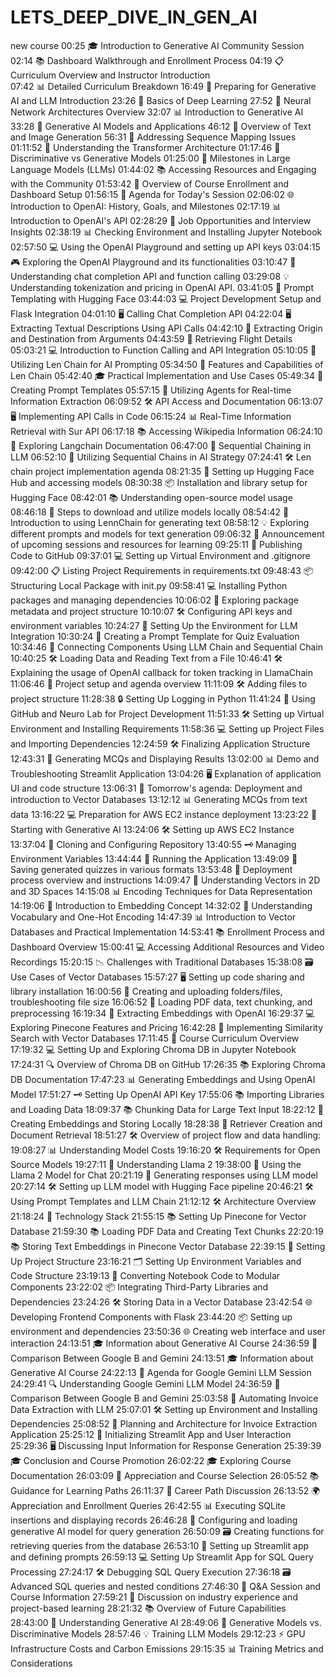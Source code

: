   # LETS_DEEP_DIVE_IN_GEN_AI
new course
00:25 🎓 Introduction to Generative AI Community Session
02:14  📚 Dashboard Walkthrough and Enrollment Process 
04:19  📋 Curriculum Overview and Instructor Introduction  
07:42  📊 Detailed Curriculum Breakdown
16:49  🧠 Preparing for Generative AI and LLM Introduction
23:26  🧠 Basics of Deep Learning
27:52 🤖 Neural Network Architectures Overview
32:07 📊 Introduction to Generative AI
33:28 📝 Generative AI Models and Applications
46:12 🧠 Overview of Text and Image Generation
56:31 🔄 Addressing Sequence Mapping Issues
01:11:52 🧠 Understanding the Transformer Architecture
01:17:46 🔄 Discriminative vs Generative Models
01:25:00 🚀 Milestones in Large Language Models (LLMs)
01:44:02 📚 Accessing Resources and Engaging with the Community
01:53:42 🚀 Overview of Course Enrollment and Dashboard Setup
01:56:15 📝 Agenda for Today's Session
02:06:02 🌐 Introduction to OpenAI: History, Goals, and Milestones
02:17:19 📊 Introduction to OpenAI's API
02:28:29 💼 Job Opportunities and Interview Insights
02:38:19 📊 Checking Environment and Installing Jupyter Notebook
02:57:50 💻 Using the OpenAI Playground and setting up API keys
03:04:15 🎮 Exploring the OpenAI Playground and its functionalities
03:10:47 🤖 Understanding chat completion API and function calling
03:29:08 💡 Understanding tokenization and pricing in OpenAI API.
03:41:05 🧩 Prompt Templating with Hugging Face
03:44:03 💻 Project Development Setup and Flask Integration
04:01:10 🖥 Calling Chat Completion API
04:22:04 🖥 Extracting Textual Descriptions Using API Calls
04:42:10 📝 Extracting Origin and Destination from Arguments
04:43:59 🛫 Retrieving Flight Details
05:03:21 💻 Introduction to Function Calling and API Integration
05:10:05 🤖 Utilizing Len Chain for AI Prompting
05:34:50 🧩 Features and Capabilities of Len Chain
05:42:40 🎓 Practical Implementation and Use Cases
05:49:34 📝 Creating Prompt Templates
05:57:15 🤖 Utilizing Agents for Real-time Information Extraction
06:09:52 🛠 API Access and Documentation
06:13:07 🖥 Implementing API Calls in Code
06:15:24 📊 Real-Time Information Retrieval with Sur API
06:17:18 📚 Accessing Wikipedia Information
06:24:10 📄 Exploring Langchain Documentation
06:47:00 🔗 Sequential Chaining in LLM
06:52:10 🧩 Utilizing Sequential Chains in AI Strategy
07:24:41 🛠 Len chain project implementation agenda
08:21:35 🤖 Setting up Hugging Face Hub and accessing models
08:30:38 📦 Installation and library setup for Hugging Face
08:42:01 📚 Understanding open-source model usage
08:46:18 📝 Steps to download and utilize models locally
08:54:42 🤖 Introduction to using LennChain for generating text
08:58:12 💡 Exploring different prompts and models for text generation
09:06:32 🚀 Announcement of upcoming sessions and resources for learning
09:25:11 🚀 Publishing Code to GitHub
09:37:01 💻 Setting up Virtual Environment and .gitignore
09:42:00 📋 Listing Project Requirements in requirements.txt
09:48:43 📦 Structuring Local Package with init.py
09:58:41 💻 Installing Python packages and managing dependencies
10:06:02 📂 Exploring package metadata and project structure
10:10:07 🛠 Configuring API keys and environment variables
10:24:27 🧩 Setting Up the Environment for LLM Integration
10:30:24 🔗 Creating a Prompt Template for Quiz Evaluation
10:34:46 🤖 Connecting Components Using LLM Chain and Sequential Chain
10:40:25 🛠 Loading Data and Reading Text from a File
10:46:41 🛠 Explaining the usage of OpenAI callback for token tracking in LlamaChain
11:06:46 📁 Project setup and agenda overview
11:11:09 🛠 Adding files to project structure
11:28:38 🔒 Setting Up Logging in Python
11:41:24 📝 Using GitHub and Neuro Lab for Project Development
11:51:33 🛠 Setting up Virtual Environment and Installing Requirements
11:58:36 💻 Setting up Project Files and Importing Dependencies
12:24:59 🛠 Finalizing Application Structure
12:43:31 🧩 Generating MCQs and Displaying Results
13:02:00 📊 Demo and Troubleshooting Streamlit Application
13:04:26 🖥 Explanation of application UI and code structure
13:06:31 🚀 Tomorrow's agenda: Deployment and introduction to Vector Databases
13:12:12 📊 Generating MCQs from text data
13:16:22 💻 Preparation for AWS EC2 instance deployment
13:23:22 🚀 Starting with Generative AI
13:24:06 🛠 Setting up AWS EC2 Instance
13:37:04 📂 Cloning and Configuring Repository
13:40:55 🗝 Managing Environment Variables
13:44:44 🚀 Running the Application
13:49:09 📄 Saving generated quizzes in various formats
13:53:48 🚀 Deployment process overview and instructions
14:09:47 🧮 Understanding Vectors in 2D and 3D Spaces
14:15:08 📊 Encoding Techniques for Data Representation
14:19:06 📝 Introduction to Embedding Concept
14:32:02 🧠 Understanding Vocabulary and One-Hot Encoding
14:47:39 📊 Introduction to Vector Databases and Practical Implementation
14:53:41 📚 Enrollment Process and Dashboard Overview
15:00:41 💻 Accessing Additional Resources and Video Recordings
15:20:15 📉 Challenges with Traditional Databases
15:38:08 🗃 Use Cases of Vector Databases
15:57:27 🖥 Setting up code sharing and library installation
16:00:56 📁 Creating and uploading folders/files, troubleshooting file size
16:06:52 📑 Loading PDF data, text chunking, and preprocessing
16:19:34 📐 Extracting Embeddings with OpenAI
16:29:37 💻 Exploring Pinecone Features and Pricing
16:42:28 🧬 Implementing Similarity Search with Vector Databases
17:11:45 📝 Course Curriculum Overview
17:19:32 💻 Setting Up and Exploring Chroma DB in Jupyter Notebook
17:24:31 🔍 Overview of Chroma DB on GitHub
17:26:35 📚 Exploring Chroma DB Documentation
17:47:23 📊 Generating Embeddings and Using OpenAI Model
17:51:27 🗝 Setting Up OpenAI API Key
17:55:06 📚 Importing Libraries and Loading Data
18:09:37 📚 Chunking Data for Large Text Input
18:22:12 💽 Creating Embeddings and Storing Locally
18:28:38 🔄 Retriever Creation and Document Retrieval
18:51:27 🛠 Overview of project flow and data handling:
19:08:27 📊 Understanding Model Costs
19:16:20 🛠 Requirements for Open Source Models
19:27:11 🧠 Understanding Llama 2
19:38:00 🦙 Using the Llama 2 Model for Chat
20:21:19 📝 Generating responses using LLM model
20:27:14 🛠 Setting up LLM model with Hugging Face pipeline
20:46:21 🛠 Using Prompt Templates and LLM Chain
21:12:12 🛠 Architecture Overview
21:18:24 🧩 Technology Stack
21:55:15 📚 Setting Up Pinecone for Vector Database
21:59:30 📚 Loading PDF Data and Creating Text Chunks
22:20:19 📚 Storing Text Embeddings in Pinecone Vector Database
22:39:15 📂 Setting Up Project Structure
23:16:21 🗂 Setting Up Environment Variables and Code Structure
23:19:13 📝 Converting Notebook Code to Modular Components
23:22:02 📦 Integrating Third-Party Libraries and Dependencies
23:24:26 🛠 Storing Data in a Vector Database
23:42:54 🌐 Developing Frontend Components with Flask
23:44:20 📦 Setting up environment and dependencies
23:50:36 🌐 Creating web interface and user interaction
24:13:51 🎓 Information about Generative AI Course
24:36:59 🤖 Comparison Between Google B and Gemini
24:13:51 🎓 Information about Generative AI Course
24:22:13 📑 Agenda for Google Gemini LLM Session
24:29:41 🔍 Understanding Google Gemini LLM Model
24:36:59 🤖 Comparison Between Google B and Gemini
25:03:58 🧾 Automating Invoice Data Extraction with LLM
25:07:01 🛠 Setting up Environment and Installing Dependencies
25:08:52 📝 Planning and Architecture for Invoice Extraction Application
25:25:12 🚀 Initializing Streamlit App and User Interaction
25:29:36 🖥 Discussing Input Information for Response Generation
25:39:39 🎓 Conclusion and Course Promotion
26:02:22 🎓 Exploring Course Documentation
26:03:09 🤝 Appreciation and Course Selection
26:05:52 📚 Guidance for Learning Paths
26:11:37 💼 Career Path Discussion
26:13:52 🌍 Appreciation and Enrollment Queries
26:42:55 📊 Executing SQLite insertions and displaying records
26:46:28 🧠 Configuring and loading generative AI model for query generation
26:50:09 🗃 Creating functions for retrieving queries from the database
26:53:10 🚀 Setting up Streamlit app and defining prompts
26:59:13 💻 Setting Up Streamlit App for SQL Query Processing
27:24:17 🛠 Debugging SQL Query Execution
27:36:18 🗃 Advanced SQL queries and nested conditions
27:46:30 💬 Q&A Session and Course Information
27:59:21 🏢 Discussion on industry experience and project-based learning
28:21:32 📚 Overview of Future Capabilities
28:43:00 🧠 Understanding Generative AI
28:49:06 🎨 Generative Models vs. Discriminative Models
28:57:46 💡 Training LLM Models
29:12:23 ⚡ GPU Infrastructure Costs and Carbon Emissions
29:15:35 📊 Training Metrics and Considerations
